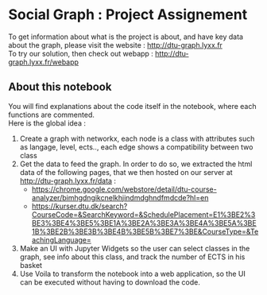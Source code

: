 # Social Graph : Project Assignement

To get information about what is the project is about, and have key data about the graph, please visit the website : http://dtu-graph.lyxx.fr \
To try our solution, then check out webapp : http://dtu-graph.lyxx.fr/webapp

## About this notebook

You will find explanations about the code itself in the notebook, where each functions are commented. \
Here is the global idea :
1.  Create a graph with networkx, each node is a class with attributes such as langage, level, ects.., each edge shows a compatibility between two class
2.  Get the data to feed the graph. In order to do so, we extracted the html data of the following pages, that we then hosted on our server at http://dtu-graph.lyxx.fr/data :
    * https://chrome.google.com/webstore/detail/dtu-course-analyzer/bimhgdngikcnelkhjindmdghndfmdcde?hl=en
    * https://kurser.dtu.dk/search?CourseCode=&SearchKeyword=&SchedulePlacement=E1%3BE2%3BE3%3BE4%3BE5%3BE1A%3BE2A%3BE3A%3BE4A%3BE5A%3BE1B%3BE2B%3BE3B%3BE4B%3BE5B%3BE7%3BE&CourseType=&TeachingLanguage=
3.  Make an UI with Jupyter Widgets so the user can select classes in the graph, see info about this class, and track the number of ECTS in his basket
4.  Use Voila to transform the notebook into a web application, so the UI can be executed without having to download the code.
